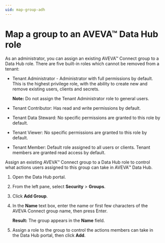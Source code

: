 ```yaml
---
uid: map-group-adh
---
```


# Map a group to an AVEVA™ Data Hub role

As an administrator, you can assign an existing AVEVA™ Connect group to a Data Hub role. There are five built-in roles which cannot be removed from a tenant:

* Tenant Administrator - Administrator with full permissions by default. This is the highest privilege role, with the ability to create new and remove existing users, clients and secrets.

  **Note:** Do not assign the Tenant Administrator role to general users.

* Tenant Contributor: Has read and write permissions by default.

* Tenant Data Steward: No specific permissions are granted to this role by default.

* Tenant Viewer: No specific permissions are granted to this role by default.

* Tenant Member: Default role assigned to all users or clients. Tenant members are granted read access by default.

Assign an existing AVEVA™ Connect group to a Data Hub role to control what actions users assigned to this group can take in AVEVA™ Data Hub.

1. Open the Data Hub portal.

1. From the left pane, select **Security** > **Groups**.
 
1. Click **Add Group**.
 
1. In the **Name** text box, enter the name or first few characters of the AVEVA Connect group name, then press Enter.

   **Result:** The group appears in the **Name** field.
 
1. Assign a role to the group to control the actions members can take in the Data Hub portal, then click **Add**. 
